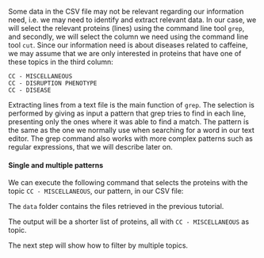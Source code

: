 <script>
import Execute from "$components/Execute.svelte";
</script>

Some data in the CSV file may not be relevant regarding our information
need, i.e. we may need to identify and extract relevant data. In our case, we
will select the relevant proteins (lines) using the command line tool `grep`,
and secondly, we will select the column we need using the command line tool
`cut`. Since our information need is about diseases related to caffeine, we may
assume that we are only interested in proteins that have one of these topics
in the third column:

```text
CC - MISCELLANEOUS
CC - DISRUPTION PHENOTYPE
CC - DISEASE
```

Extracting lines from a text file is the main function of `grep`. The selection
is performed by giving as input a pattern that grep tries to find in each line,
presenting only the ones where it was able to find a match. The pattern is
the same as the one we normally use when searching for a word in our text
editor. The grep command also works with more complex patterns such as
regular expressions, that we will describe later on.

#### Single and multiple patterns

We can execute the following command that selects the proteins with the
topic `CC - MISCELLANEOUS`, our pattern, in our CSV file:

<Execute command="grep 'CC - MISCELLANEOUS' chebi_27732_xrefs_UniProt.csv" />

The `data` folder contains the files retrieved in the previous tutorial.

The output will be a shorter list of proteins, all with `CC - MISCELLANEOUS`
as topic.

The next step will show how to filter by multiple topics.

